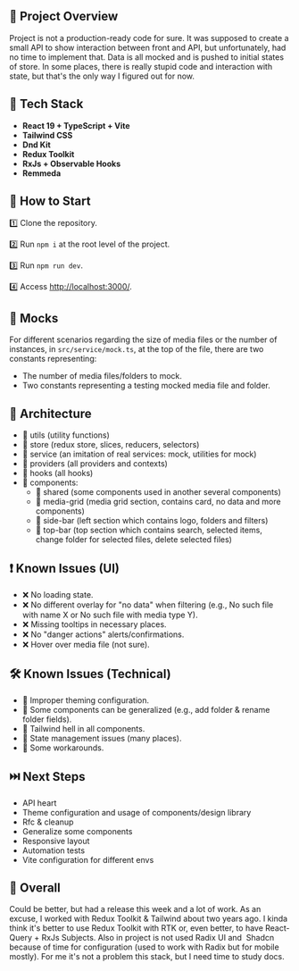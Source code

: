 ## 📌 Project Overview

Project is not a production-ready code for sure. It was supposed to create a small API to show interaction between front and API, but unfortunately, had no time to implement that. Data is all mocked and is pushed to initial states of store. In some places, there is really stupid code and interaction with state, but that's the only way I figured out for now.


## 🚀 Tech Stack

- **React 19 + TypeScript + Vite**
- **Tailwind CSS**
- **Dnd Kit**
- **Redux Toolkit**
- **RxJs + Observable Hooks**
- **Remmeda**


## 🔧 How to Start

  1️⃣ Clone the repository.

  2️⃣ Run `npm i` at the root level of the project.

  3️⃣ Run `npm run dev`.

  4️⃣ Access [http://localhost:3000](http://localhost:3000/)[/](http://localhost:3000/).


## 📂 Mocks

For different scenarios regarding the size of media files or the number of instances, in `src/service/mock.ts`, at the top of the file, there are two constants representing:

- The number of media files/folders to mock.
- Two constants representing a testing mocked media file and folder.


## 📂 Architecture
- 📂 utils (utility functions)
- 📂 store (redux store, slices, reducers, selectors)
- 📂 service (an imitation of real services: mock, utilities for mock)
- 📂 providers (all providers and contexts)
- 📂 hooks (all hooks)
- 📂 components: 
  - 📂 shared (some components used in another several components)
  - 📂 media-grid (media grid section, contains card, no data and more components)
  - 📂 side-bar (left section which contains logo, folders and filters)
  - 📂 top-bar (top section which contains search, selected items, change folder for selected files, delete selected files)



## ❗ Known Issues (UI)

- ❌ No loading state.
- ❌ No different overlay for "no data" when filtering (e.g., No such file with name X or No such file with media type Y).
- ❌ Missing tooltips in necessary places.
- ❌ No "danger actions" alerts/confirmations.
- ❌ Hover over media file (not sure).


## 🛠️ Known Issues (Technical)

- 🔧 Improper theming configuration.
- 🔧 Some components can be generalized (e.g., add folder & rename folder fields).
- 🔧 Tailwind hell in all components.
- 🔧 State management issues (many places).
- 🔧 Some workarounds.

## ⏭️ Next Steps
- API heart
- Theme configuration and usage of components/design library
- Rfc & cleanup
- Generalize some components
- Responsive layout
- Automation tests
- Vite configuration for different envs

## 💭 Overall

Could be better, but had a release this week and a lot of work. As an excuse, I worked with Redux Toolkit & Tailwind about two years ago. I kinda think it's better to use Redux Toolkit with RTK or, even better, to have React-Query + RxJs Subjects. Also in project is not used Radix UI and  Shadcn because of time for configuration (used to work with Radix but for mobile mostly). For me it's not a problem this stack, but I need time to study docs.



